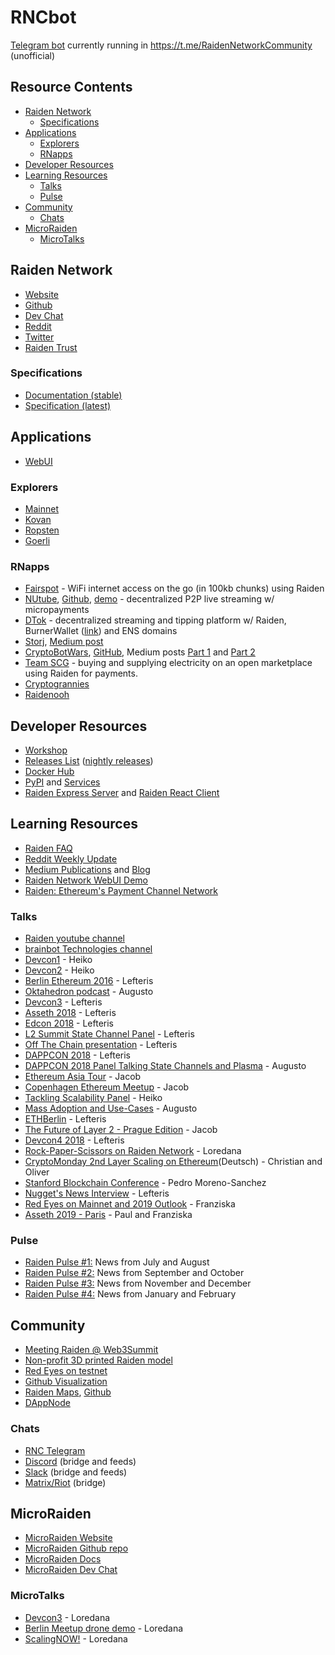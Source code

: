 # RNCbot
[Telegram bot](https://t.me/RaidenInfoBot) currently running in https://t.me/RaidenNetworkCommunity (unofficial)

## Resource Contents

- [Raiden Network](#raiden-network)
  - [Specifications](#specifications)
- [Applications](#applications)
  - [Explorers](#explorers)
  - [RNapps](#rnapps)
- [Developer Resources](#developer-resources)
- [Learning Resources](#learning-resources)
  - [Talks](#talks)
  - [Pulse](#pulse)
- [Community](#community)
  - [Chats](#irc)
- [MicroRaiden](#microraiden)
  - [MicroTalks](#microtalks)


## Raiden Network

- [Website](https://raiden.network/)
- [Github](https://github.com/raiden-network/)
- [Dev Chat](https://gitter.im/raiden-network/raiden)
- [Reddit](https://www.reddit.com/r/raidennetwork)
- [Twitter](https://twitter.com/raiden_network)
- [Raiden Trust](https://www.raidentrust.li/)

### Specifications

- [Documentation (stable)](https://raiden-network.readthedocs.io/en/stable/)
- [Specification (latest)](https://media.readthedocs.org/pdf/raiden-network-specification/latest/raiden-network-specification.pdf)

## Applications

- [WebUI](https://github.com/raiden-network/webui)

### Explorers

- [Mainnet](https://explorer.raiden.network)
- [Kovan](https://kovan.explorer.raiden.network)
- [Ropsten](https://ropsten.explorer.raiden.network)
- [Goerli](https://goerli.explorer.raiden.network)

### RNapps

- [Fairspot](https://github.com/ilinzweilin/ethCapeTown) - WiFi internet access on the go (in 100kb chunks) using Raiden
- [NUtube](https://nutube.network/#/), [Github](https://github.com/CryptoManiacsZone/nuTube.network), [demo](https://www.youtube.com/watch?v=Tx-j0TubY7k) - decentralized P2P live streaming w/ micropayments
- [DTok](https://github.com/ethcapetown/burner-wallet/tree/dtok-raiden) - decentralized streaming and tipping platform w/ Raiden, BurnerWallet ([link](https://github.com/austintgriffith/burner-wallet)) and ENS domains
- [Storj](https://github.com/stefanbenten/raiden-on-storj), [Medium post](https://storj.io/blog/2018/12/taking-payments-to-the-next-level-with-raiden/)
- [CryptoBotWars](https://cryptoplayer.one), [GitHub](https://github.com/cryptoplayerone/cryptobotwars), Medium posts [Part 1](https://medium.com/@loredana.cirstea/cryptobotwars-or-how-to-build-shitty-demos-and-why-19b5ecf60c76) and [Part 2](https://medium.com/@loredana.cirstea/cryptobotwars-part-2-conclusions-ebde6fa716f6)
- [Team SCG](https://github.com/StupidCatGentlemen/Ether) - buying and supplying electricity on an open marketplace using Raiden for payments.
- [Cryptogrannies](https://github.com/swops-io/ETHSingapore-project)
- [Raidenooh](https://github.com/pisuthd/raiden-dooh)

## Developer Resources

- [Workshop](https://workshop.raiden.network)
- [Releases List](https://github.com/raiden-network/raiden/releases) ([nightly releases](https://raiden-nightlies.ams3.digitaloceanspaces.com/index.html))
- [Docker Hub](https://hub.docker.com/r/raidennetwork/raiden)
- [PyPI](https://pypi.org/project/raiden/) and [Services](https://pypi.org/project/raiden-services/)
- [Raiden Express Server](https://github.com/TarCode/raiden-express-server) and [Raiden React Client](https://github.com/TarCode/raiden-react-client)

## Learning Resources

- [Raiden FAQ](https://raiden.network/faq.html)
- [Reddit Weekly Update](https://www.reddit.com/r/raidennetwork/search?q=GIT&restrict_sr=1&sort=new)
- [Medium Publications](https://medium.com/@raiden_network) and [Blog](https://medium.com/raiden-network)
- [Raiden Network WebUI Demo](https://youtu.be/ASWeFdHDK-E) 
- [Raiden: Ethereum's Payment Channel Network](https://medium.com/@surferfc/raiden-ethereums-payment-channel-network-acc6e5c709b0)

### Talks

- [Raiden youtube channel](https://youtube.com/channel/UCoUP_hnjUddEvbxmtNCcApg) 
- [brainbot Technologies channel](https://youtube.com/channel/UCAfSoSy9FK5UqlSxqcsQElA/videos) 
- [Devcon1](https://youtu.be/h791zjvf3uQ) - Heiko 
- [Devcon2](https://youtu.be/4igFqFqQga4) - Heiko 
- [Berlin Ethereum 2016](https://youtu.be/JuVP4iDVkoQ) - Lefteris 
- [Oktahedron podcast](https://oktahedron.diskordia.org/?podcast=oh007-raiden#t=1:56.687) - Augusto 
- [Devcon3](https://youtu.be/00RPE96LRVM) - Lefteris 
- [Asseth 2018](https://youtu.be/93qOwUSj4PQ) - Lefteris 
- [Edcon 2018](https://youtu.be/VsZuDJMmVPY?t=7h45m51s) - Lefteris 
- [L2 Summit State Channel Panel](https://youtu.be/jzoS0tPUAiQ?t=2h10m9s) - Lefteris 
- [Off The Chain presentation](https://youtu.be/8Duil4pLzhI) - Lefteris 
- [DAPPCON 2018](https://youtu.be/hSMIpl6e_Ow) - Lefteris 
- [DAPPCON 2018 Panel Talking State Channels and Plasma](https://youtu.be/zmS0i3ZQZak) - Augusto 
- [Ethereum Asia Tour](https://youtu.be/MI5vgqq1hzA) - Jacob 
- [Copenhagen Ethereum Meetup](https://youtu.be/arecj2vyjlE) - Jacob 
- [Tackling Scalability Panel](https://youtu.be/AH2g-KpPk7w) - Heiko 
- [Mass Adoption and Use-Cases](https://youtu.be/GrWqRVDOC4M) - Augusto 
- [ETHBerlin](https://view.ly/v/MrLm3vSB1XEK) - Lefteris 
- [The Future of Layer 2 - Prague Edition](https://youtu.be/htyJrK9VuCc) - Jacob 
- [Devcon4 2018](https://youtu.be/v9UQlE2We50) - Lefteris 
- [Rock-Paper-Scissors on Raiden Network](https://youtu.be/Mv6Ukdu0Xso) - Loredana 
- [CryptoMonday 2nd Layer Scaling on Ethereum](https://youtu.be/piT0GeE7Rw4)(Deutsch) - Christian and Oliver 
- [Stanford Blockchain Conference](https://youtu.be/_irp4Jx0qjM) - Pedro Moreno-Sanchez 
- [Nugget's News Interview](https://youtu.be/Cp8hprIjJHc) - Lefteris 
- [Red Eyes on Mainnet and 2019 Outlook](https://youtu.be/g7hgGWl8vb0) - Franziska 
- [Asseth 2019 - Paris](https://youtu.be/pN2jEgH1Nbs) - Paul and Franziska

### Pulse

- [Raiden Pulse #1:](https://medium.com/raiden-network/raiden-pulse-1-news-from-july-and-august-423fae4e9d3e) News from July and August 
- [Raiden Pulse #2:](https://medium.com/raiden-network/raiden-pulse-2-news-from-september-and-october-6a6c6be8ad67) News from September and October 
- [Raiden Pulse #3:](https://medium.com/raiden-network/raiden-pulse-3-news-from-november-and-december-dd0da04961d3) News from November and December 
- [Raiden Pulse #4:](https://medium.com/raiden-network/raiden-pulse-4-news-from-january-and-february-a25dbee298de) News from January and February

## Community

- [Meeting Raiden @ Web3Summit](http://reddit.com/r/raidennetwork/comments/9red2i/meeting_raiden_web3summit/)
- [Non-profit 3D printed Raiden model](https://www.shapeways.com/shops/raiden)
- [Red Eyes on testnet](https://youtu.be/RpaAS64dI6k)
- [Github Visualization](https://youtu.be/xqxTGF--Bhk)
- [Raiden Maps](https://medium.com/raiden-map/raiden-map-mockups-5586082693bf), [Github](https://github.com/raiden-map)
- [DAppNode](https://twitter.com/raiden_network/status/1113492536285433860)

### Chats

- [RNC Telegram](https://t.me/RaidenNetworkCommunity)
- [Discord](https://discord.gg/zZjYJ6e) (bridge and feeds)
- [Slack](https://join.slack.com/t/raidencommunity/shared_invite/enQtNTQwMTM5MjY4MTQ4LTBlOTQzMjUyOGFkMTgwOGQyMmMyNTE0MmI0YmI4OTQ5MjY3N2FkYTVlNWRkODdkNmIwMWQzZDBjODAyZGFhOWI) (bridge and feeds)
- [Matrix/Riot](https://riot.im/app/#/room/#raidencommunity:matrix.org) (bridge)

## MicroRaiden
- [MicroRaiden Website](https://micro.raiden.network/)
- [MicroRaiden Github repo](https://github.com/raiden-network/microraiden)
- [MicroRaiden Docs](https://microraiden.readthedocs.io/en/docs-develop/)
- [MicroRaiden Dev Chat](https://gitter.im/raiden-network/microraiden)

### MicroTalks
- [Devcon3](https://youtu.be/yx0__aFvjzk?t=9m35s) - Loredana
- [Berlin Meetup drone demo](https://youtube.com/watch?v=E6CIgJPxgpQ) - Loredana
- [ScalingNOW!](https://youtu.be/81gK-5qLFeg) - Loredana
